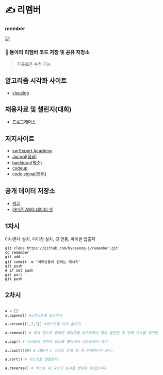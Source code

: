 # ✍️ 리멤버
### member

<a href="https://github.com/hyoseong-j/remember/graphs/contributors">
  <img src="https://contrib.rocks/image?repo=hyoseong-j/remember" />
</a>


### :mega: 동아리 리멤버 코드 저장 및 공유 저장소
> 자유로운 수정 가능

## 알고리즘 시각화 사이트
* [visualgo](https://visualgo.net/ko)

## 채용자료 및 챌린지(대회)
* [프로그래머스](https://programmers.co.kr/)  
## 저지사이트
* [sw Expert Academy](https://swexpertacademy.com/main/main.do)   
* [Jungol(정골)](http://jungol.co.kr/)
* [baekjoon{백준)](https://www.acmicpc.net/)
* [codeup](https://codeup.kr/)
* [code signal(영어)](https://codesignal.com/)

## 공개 데이터 저장소
* [캐글](https://www.kaggle.com/)
* [아마존 AWS 데이터 셋](https://registry.opendata.aws/)


## 1차시

아나콘다 설치, 파이참 설치, 깃 연동, 파이썬 입출력


```git
git clone https://github.com/hyoseong-j/remember.git
cd remember
git add .
git commit -m '여러분들이 원하는 메세지'
git push
# if not push
git pull
git push
```

## 2차시
```python

a = []
a.append() #a리스트에 요소추가

a.extend([1,2,3]) #리스트를 이어 붙이기

a.remove() # 매개 변수로 입력한 데이터를 리스트에서 찾아 발견한 첫 변쨰 요소를 제거한다.

a.pop() # 리스트의 마지막 요소를 뽑아내어 리스트에서 제거

a.count(100) # 100이 a 리스트 안에 몇 개 존재하는지 센다.

a.sort() # 리스트를 정렬한다. 

a.reverse() # 리스트 내 요소의 순서를 반대로 뒤집습니다.



```
